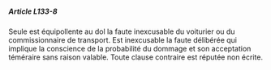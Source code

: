 ##### Article L133-8

Seule est équipollente au dol la faute inexcusable du voiturier ou du commissionnaire de transport. Est inexcusable la faute délibérée qui implique la conscience de la probabilité du dommage et son acceptation téméraire sans raison valable. Toute clause contraire est réputée non écrite.

